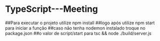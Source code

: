# TypeScript---Meeting

##Para executar o projeto utilize npm install
##logo após utilize npm start para iniciar a função
##caso não tenha nodemon instalado troque no package.json
##o valor de script/start para tsc && node ./build/server.js